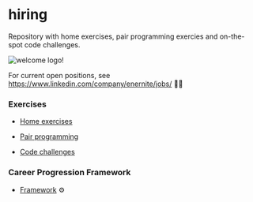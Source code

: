 # hiring
Repository with home exercises, pair programming exercies and on-the-spot code challenges. 

![welcome logo!](https://www.enernite.com/images/logo.svg)

For current open positions, see <https://www.linkedin.com/company/enernite/jobs/> 👩‍💻

### Exercises

* [Home exercises](/home-exercises)

* [Pair programming](/shared/pair-programming)

* [Code challenges](/shared/code-challenges)

### Career Progression Framework

* [Framework](/engineering-progression-framework) :gear:

